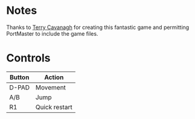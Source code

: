 # Notes

Thanks to [Terry Cavanagh](https://terrycavanagh.itch.io) for creating this fantastic game and permitting PortMaster to include the game files.


# Controls

| Button | Action        |
| ------ | ------------- |
| D-PAD  | Movement      |
| A/B    | Jump          |
| R1     | Quick restart |
